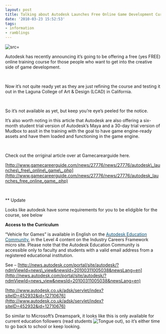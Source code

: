 ```yaml
---
layout: post
title: Talking about Autodesk Launches Free Online Game Development Curriculum - GameCareerGuide.com
date: '2010-03-23 15:52:53'
tags:
- information
- ramblings
---
```


 ![src=]()

Autodesk has recently announcing it’s going to be offering a free (yes FREE) online training course for those people who want to get into the creative side of game development.

&nbsp;

Now it’s not quite ready yet as they are just refining the course and testing it out in the Laguna College of Art & Design (LCAD) in California.

&nbsp;

So it’s not available as yet, but keep you’re eye’s peeled for the notice.

It’s also worth noting in this article that Autodesk are also offering a six-month student trial version of Autodesk’s Maya and a 30-day trial version of Mudbox to assit in the training with the goal to have game engine-ready assets and have them loaded and functioning in the game engine.

&nbsp;

Check out the orriginal article over at Gamecarearguide here.

[http://www.gamecareerguide.com/news/27776/news/27776/autodesk\_launches\_free\_online\_game\_.php](http://www.gamecareerguide.com/news/27776/news/27776/autodesk_launches_free_online_game_.php)

&nbsp;

\*\* Update

Looks like autodesk have some requirements for you to be elidgible for the course, see below

**Access to the Curriculum**

“Vehicle for Games” is available in English on the [<u><font color="#005582">Autodesk Education Community</font></u>](http://cts.businesswire.com/ct/CT?id=smartlink&url=http://students.autodesk.com/&esheet=6208517&lan=en_US&anchor=Autodesk+Education+Community&index=5&md5=1495715f5326a7b457d321c3a15825b2), in the Level 4 content on the Industry Careers Framework micro site. Please note that the Autodesk Education Community is accessible only to faculty and students with a valid email address from a registered educational institution.

See – [http://news.autodesk.com/portal/site/autodesk/?ndmViewId=news\_view&newsId=20100311005038&newsLang=en](http://news.autodesk.com/portal/site/autodesk/?ndmViewId=news_view&newsId=20100311005038&newsLang=en)

[http://www.autodesk.co.uk/adsk/servlet/index?siteID=452932&id=12710676](http://www.autodesk.co.uk/adsk/servlet/index?siteID=452932&id=12710676)

So similar to Microsoft’s Dreamspark, it looks like this is only available for current education followers (read students ![Tongue out](http://shared.live.com/rzvDQW1qjIikH13dsbM42g/emoticons/smile_tongue.gif "Tongue out")), so it’s either time to go back to school or keep looking.

